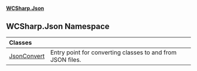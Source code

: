 #### [WCSharp.Json](index.md 'index')

## WCSharp.Json Namespace

| Classes | |
| :--- | :--- |
| [JsonConvert](WCSharp.Json.JsonConvert.md 'WCSharp.Json.JsonConvert') | Entry point for converting classes to and from JSON files. |

